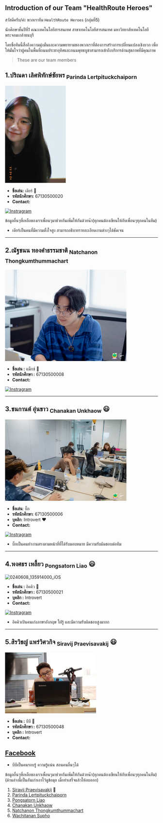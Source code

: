 ## Introduction of our Team "HealthRoute Heroes"
สวัสดีครับ/ค่ะ พวกเราทีม `HealthRoute Heroes` (กลุ่มที่5)

นักศึกษาชั้นปีที่1 คณะเทคโนโลยีสารสนเทศ สาขาเทคโนโลยีสารสนเทศ มหาวิทยาลัยเทคโนโลยีพระจอมเกล้าธนบุรี 

โดยชื่อทีมนี้สื่อถึงความมุ่งมั่นและความพยายามของพวกเราที่ต้องการสร้างการเปลี่ยนแปลงเชิงบวก เพื่อให้มั่นใจว่าผู้คนในพื้นที่ถนนประชาอุทิศและถนนพุทธบูชาสามารถเข้าถึงบริการด้านสุขภาพที่มีคุณภาพ

> These are our team members

1.ปริณดา เลิศพิทักษ์ชัยพร <sub>Parinda Lertpituckchaiporn</sub>
---

<img src="https://github.com/siravijbb/INT100-G1-05-HealthRoute-Heroes/blob/b6bad556fdedbec8a9682ddc8ad21d96e4f4e3a3/images/Parinda/parinda.jpg" width="200"/>

+ **ชื่อเล่น:** เดียร์ :purple_heart:
+ **รหัสนักศึกษา:** 67130500020
+ **Contact:**

[![Instragram](https://github.com/siravijbb/INT100-G1-05/blob/siravij-branch/images/Pongsatorn/Instagram_icon.png)](https://www.instagram.com/parin.dear._/)


  ข้อมูลอื่นๆที่เหลือของเราเพื่อนๆมาช่วยกันเพิ่มให้กันด้วยน๊า(ทุกคนต้องเขียนให้กับเพื่อนๆทุกคนในทีม)
+ เดียร์เป็นคนที่มีความตั้งใจสูง สามารถอธิบายรายละเอียดงานต่างๆได้ชัดเจน 
---

2.ณัฐชนน ทองคำธรรมชาติ <sub>Natchanon Thongkumthummachart</sub>
---

<img src="https://github.com/siravijbb/INT100-G1-05-HealthRoute-Heroes/blob/main/images/Natchanon/IMG_2081.jpg" alt="IMG_2081" width="400"/>

+ **ชื่อเล่น :** แม็กซ์ :t-rex:
+ **รหัสนักศึกษา :** 67130500008
+ **Contact:**
  
[![Instragram](https://github.com/siravijbb/INT100-G1-05/blob/siravij-branch/images/Pongsatorn/Instagram_icon.png)](https://www.instagram.com/__nanonnnnnn/)
  
---

3.ชนกานต์ อุ่นขาว <sub>Chanakan Unkhaow</sub> :smiley:
---
<img src="https://github.com/siravijbb/INT100-G1-05-HealthRoute-Heroes/blob/ad0e78aa8f040e6edd7dfbe7f69af8ba7d37b2e6/images/Chanakan/Chanakan.jpg" width="400"/> 

+ **ชื่อเล่น**: บิ๊ก  
+ **รหัสนักศึกษา**: 67130500006  
+ **บุคลิก**: Introvert :heart:    
+ **Contact:**
  
[![Instragram](https://github.com/siravijbb/INT100-G1-05/blob/siravij-branch/images/Pongsatorn/Instagram_icon.png)](https://www.instagram.com/bxchnui.y)

+ บิ๊กเป็นคนทำงานตรงตามหน้าที่ที่ได้รับมอบหมาย มีความรับผิดชอบต่อทีม
---

4.พงศธร เหลี้ยว <sub>Pongsatorn Liao</sub> :smiley:
---
<img src="https://github.com/siravijbb/INT100-G1-05/blob/siravij-branch/images/Pongsatorn/Pongsatorn%20Profile.png" alt="0240608_135914000_iOS" width="300"/>

+ **ชื่อเล่น :** อิคคิว :t-rex:
+ **รหัสนักศึกษา :** 67130500021
+ **บุคลิก :** Introvert
+ **Contact:**
  
[![Instragram](https://github.com/siravijbb/INT100-G1-05/blob/siravij-branch/images/Pongsatorn/Instagram_icon.png)](https://www.instagram.com/liaxikkxw/)

+ อิคคิวเป้นคนเก่งภาษาอังกฤษ ใฝ่รู้ และมีความรับผิดชอบสูงมากก
---

5.สิรวิชญ์ แพร่วิศวกิจ <sub>Siravij Praevisavakij</sub> :smiley:
---
<img src="https://github.com/siravijbb/INT100-G1-05-HealthRoute-Heroes/blob/siravij-branch/images/Siravij/siravij.JPG" alt="Siravij" width="300"/>

+ **ชื่อเล่น :** บีบี :wave:
+ **รหัสนักศึกษา :** 67130500048
+ **บุคลิก :** Introvert
+ **Contact:**

[Facebook](https://www.facebook.com/SRBSiravijbb/)
---
 + บีบีเป็นคนรอบรู้ ความรู้แน่น สอนคนอื่นๆได้


ข้อมูลอื่นๆที่เหลือของเราเพื่อนๆมาช่วยกันเพิ่มให้กันด้วยน๊า(ทุกคนต้องเขียนให้กับเพื่อนๆทุกคนในทีม)
(ด้านล่างนี้เป็นอันเก่าเอาไว้ดูข้อมุล เมื่อทำเสร็จแล้วให้ลบออก)
1. [Siravij Praevisavakij](https://github.com/siravijbb/INT100-G1-05/blob/main/team-intro/team-members/siravij.md) :hamburger:
2. [Parinda Lertpituckchaiporn](https://github.com/siravijbb/INT100-G1-05/tree/main/team-intro/team-members/parinda.md)
3. [Pongsatorn Liao](https://github.com/siravijbb/INT100-G1-05/tree/main/team-intro/team-members/Pongsatorn.md)
4. [Chanakan Unkhaow](https://github.com/siravijbb/INT100-G1-05/tree/main/team-intro/team-members/Chanakan.md)
5. [Natchanon Thongkumthummachart](https://www.instagram.com/__nanonnnnnn/)
6. [Wachitanan Supho](https://github.com/siravijbb/INT100-G1-05/tree/main/team-intro/team-members/Wachitanan.md)



